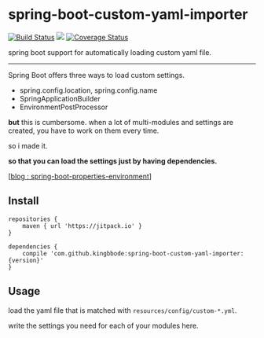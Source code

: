 # spring-boot-custom-yaml-importer

[![Build Status](https://travis-ci.org/kingbbode/spring-boot-custom-yaml-importer.svg?branch=master)](https://travis-ci.org/kingbbode/spring-boot-custom-yaml-importer)
[![](https://jitpack.io/v/kingbbode/spring-boot-custom-yaml-importer.svg)](https://jitpack.io/#kingbbode/spring-boot-custom-yaml-importer)
[![Coverage Status](https://coveralls.io/repos/github/kingbbode/spring-boot-custom-yaml-importer/badge.svg?branch=master)](https://coveralls.io/github/kingbbode/spring-boot-custom-yaml-importer?branch=master)

spring boot support for automatically loading custom yaml file.

---

Spring Boot offers three ways to load custom settings.

- spring.config.location, spring.config.name
- SpringApplicationBuilder
- EnvironmentPostProcessor

**but** this is cumbersome. when a lot of multi-modules and settings are created, you have to work on them every time.

so i made it. 

**so that you can load the settings just by having dependencies.**

[[blog : spring-boot-properties-environment](http://blog.kingbbode.com/posts/spring-boot-properties-environment)]


## Install

```
repositories {
    maven { url 'https://jitpack.io' }
}

dependencies {
    compile 'com.github.kingbbode:spring-boot-custom-yaml-importer:{version}'
}
```

## Usage

load the yaml file that is matched with `resources/config/custom-*.yml`.

write the settings you need for each of your modules here.